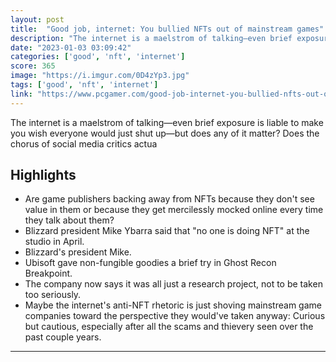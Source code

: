 ```yaml
---
layout: post
title:  "Good job, internet: You bullied NFTs out of mainstream games"
description: "The internet is a maelstrom of talking—even brief exposure is liable to make you wish everyone would just shut up—but does any of it matter? Does the chorus of social media critics actua"
date: "2023-01-03 03:09:42"
categories: ['good', 'nft', 'internet']
score: 365
image: "https://i.imgur.com/0D4zYp3.jpg"
tags: ['good', 'nft', 'internet']
link: "https://www.pcgamer.com/good-job-internet-you-bullied-nfts-out-of-mainstream-games/"
---
```


The internet is a maelstrom of talking—even brief exposure is liable to make you wish everyone would just shut up—but does any of it matter? Does the chorus of social media critics actua

## Highlights

- Are game publishers backing away from NFTs because they don't see value in them or because they get mercilessly mocked online every time they talk about them?
- Blizzard president Mike Ybarra said that "no one is doing NFT" at the studio in April.
- Blizzard's president Mike.
- Ubisoft gave non-fungible goodies a brief try in Ghost Recon Breakpoint.
- The company now says it was all just a research project, not to be taken too seriously.
- Maybe the internet's anti-NFT rhetoric is just shoving mainstream game companies toward the perspective they would've taken anyway: Curious but cautious, especially after all the scams and thievery seen over the past couple years.

---
